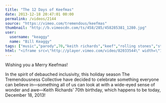 ```yaml
---
title: "The 12 Days of Keefmas"
date: 2013-12-18 20:47:01 00:00
permalink: /videos/2144
source: "https://vimeo.com/tremendous/keefmas"
thumbnail: "http://b.vimeocdn.com/ts/458/285/458285381_1280.jpg"
user:
  username: "keaggy"
  name: "Bill Keaggy"
tags: ["music","parody",70,"keith richards","keef","rolling stones","stones","birthday","song","holiday","christmas","keefmas"]
html: "<iframe src=\"http://player.vimeo.com/video/82033544\" width=\"1280\" height=\"720\" frameborder=\"0\" title=\"Merry Keefmas from The Tremendousness Collective!\" webkitallowfullscreen mozallowfullscreen allowfullscreen></iframe>"
---
```


Wishing you a Merry Keefmas!

In the spirit of debauched inclusivity, this holiday season The Tremendousness Collective have decided to celebrate something everyone can believe in—something all of us can look at with a wide-eyed sense of wonder and awe—Keith Richards’ 70th birthday, which happens to be today, December 18, 2013!